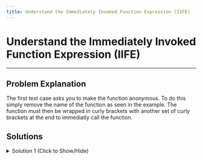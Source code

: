 ```yaml
---
title: Understand the Immediately Invoked Function Expression (IIFE)
---
```

# Understand the Immediately Invoked Function Expression (IIFE)

---
## Problem Explanation 

The first test case asks you to make the function anonymous. To do this simply remove the name of the function as seen in the example. The function must then be wrapped in curly brackets with another set of curly brackets at the end to immediatly call the function.

## Solutions

<details><summary>Solution 1 (Click to Show/Hide)</summary>

```javascript
(function() {
  console.log("A cozy nest is ready");
})();
```

</details>